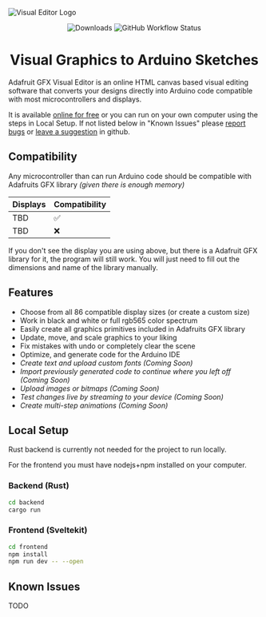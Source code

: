 ![Visual Editor Logo](https://i.imgur.com/4x2mvKa.png)

<p align="center">
  <img src="https://img.shields.io/github/release/chartjs/Chart.js.svg?style=flat-square&maxAge=600" alt="Downloads">
    <img alt="GitHub Workflow Status" src="https://img.shields.io/github/actions/workflow/status/chartjs/Chart.js/ci.yml?branch=master&style=flat-square">
</p>

<h1 align="center">Visual Graphics to Arduino Sketches</h1>

Adafruit GFX Visual Editor is an online HTML canvas based visual editing software that converts your designs directly into Arduino code compatible with most microcontrollers and displays. 

It is available [online for free](https://pocket.montana.icu/auth/register) or you can run on your own computer using the steps in Local Setup. If not listed below in "Known Issues" please [report bugs](https://google.com) or [leave a suggestion](here) in github.

## Compatibility

Any microcontroller than can run Arduino code should be compatible with Adafruits GFX library _(given there is enough memory)_

| Displays  | Compatibility |
| ---- | ---- |
| TBD  | ✅  |
| TBD  | ❌  |

If you don't see the display you are using above, but there is a Adafruit GFX library for it, the program will still work. You will just need to fill out the dimensions and name of the library manually.

## Features

- Choose from all 86 compatible display sizes (or create a custom size)
- Work in black and white or full rgb565 color spectrum
- Easily create all graphics primitives included in Adafruits GFX library
- Update, move, and scale graphics to your liking
- Fix mistakes with undo or completely clear the scene
- Optimize, and generate code for the Arduino IDE
- _Create text and upload custom fonts (Coming Soon)_
- _Import previously generated code to continue where you left off (Coming Soon)_
- _Upload images or bitmaps (Coming Soon)_
- _Test changes live by streaming to your device (Coming Soon)_
- _Create multi-step animations (Coming Soon)_


## Local Setup

Rust backend is currently not needed for the project to run locally.

For the frontend you must have nodejs+npm installed on your computer.

### Backend (Rust)

```bash
cd backend
cargo run 
```

### Frontend (Sveltekit)

```bash
cd frontend
npm install
npm run dev -- --open 
```
## Known Issues
TODO
